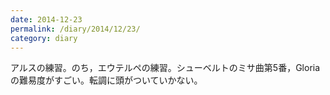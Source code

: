 ```yaml
---
date: 2014-12-23
permalink: /diary/2014/12/23/
category: diary
---
```


アルスの練習。のち，エウテルペの練習。シューベルトのミサ曲第5番，Gloriaの難易度がすごい。転調に頭がついていかない。
